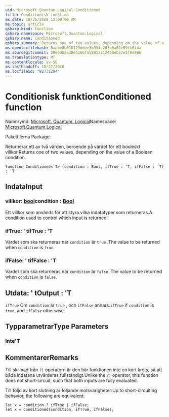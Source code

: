 ```yaml
---
uid: Microsoft.Quantum.Logical.Conditioned
title: Conditionisk funktion
ms.date: 10/26/2020 12:00:00 AM
ms.topic: article
qsharp.kind: function
qsharp.namespace: Microsoft.Quantum.Logical
qsharp.name: Conditioned
qsharp.summary: Returns one of two values, depending on the value of a Boolean condition.
ms.openlocfilehash: 8aabe8b018129ddee3b934c207d0a62e59fb6f4a
ms.sourcegitcommit: 29e0d88a30e4166fa580132124b0eb57e1f0e986
ms.translationtype: MT
ms.contentlocale: sv-SE
ms.lasthandoff: 10/27/2020
ms.locfileid: "92731294"
---
```

# <a name="conditioned-function"></a><span data-ttu-id="1e344-102">Conditionisk funktion</span><span class="sxs-lookup"><span data-stu-id="1e344-102">Conditioned function</span></span>

<span data-ttu-id="1e344-103">Namnrymd: [Microsoft. Quantum. Logical](xref:Microsoft.Quantum.Logical)</span><span class="sxs-lookup"><span data-stu-id="1e344-103">Namespace: [Microsoft.Quantum.Logical](xref:Microsoft.Quantum.Logical)</span></span>

<span data-ttu-id="1e344-104">Paketfilerna [](https://nuget.org/packages/)</span><span class="sxs-lookup"><span data-stu-id="1e344-104">Package: [](https://nuget.org/packages/)</span></span>


<span data-ttu-id="1e344-105">Returnerar ett av två värden, beroende på värdet för ett booleskt villkor.</span><span class="sxs-lookup"><span data-stu-id="1e344-105">Returns one of two values, depending on the value of a Boolean condition.</span></span>

```qsharp
function Conditioned<'T> (condition : Bool, ifTrue : 'T, ifFalse : 'T) : 'T
```


## <a name="input"></a><span data-ttu-id="1e344-106">Indata</span><span class="sxs-lookup"><span data-stu-id="1e344-106">Input</span></span>

### <a name="condition--bool"></a><span data-ttu-id="1e344-107">villkor: [bool](xref:microsoft.quantum.lang-ref.bool)</span><span class="sxs-lookup"><span data-stu-id="1e344-107">condition : [Bool](xref:microsoft.quantum.lang-ref.bool)</span></span>

<span data-ttu-id="1e344-108">Ett villkor som används för att styra vilka indatatyper som returneras.</span><span class="sxs-lookup"><span data-stu-id="1e344-108">A condition used to control which input is returned.</span></span>


### <a name="iftrue--t"></a><span data-ttu-id="1e344-109">ifTrue: ' t</span><span class="sxs-lookup"><span data-stu-id="1e344-109">ifTrue : 'T</span></span>

<span data-ttu-id="1e344-110">Värdet som ska returneras när `condition` är `true` .</span><span class="sxs-lookup"><span data-stu-id="1e344-110">The value to be returned when `condition` is `true`.</span></span>


### <a name="iffalse--t"></a><span data-ttu-id="1e344-111">ifFalse: ' t</span><span class="sxs-lookup"><span data-stu-id="1e344-111">ifFalse : 'T</span></span>

<span data-ttu-id="1e344-112">Värdet som ska returneras när `condition` är `false` .</span><span class="sxs-lookup"><span data-stu-id="1e344-112">The value to be returned when `condition` is `false`.</span></span>



## <a name="output--t"></a><span data-ttu-id="1e344-113">Utdata: ' t</span><span class="sxs-lookup"><span data-stu-id="1e344-113">Output : 'T</span></span>

<span data-ttu-id="1e344-114">`ifTrue` Om `condition` är `true` , och `ifFalse` annars.</span><span class="sxs-lookup"><span data-stu-id="1e344-114">`ifTrue` if `condition` is `true`, and `ifFalse` otherwise.</span></span>

## <a name="type-parameters"></a><span data-ttu-id="1e344-115">Typparametrar</span><span class="sxs-lookup"><span data-stu-id="1e344-115">Type Parameters</span></span>

### <a name="t"></a><span data-ttu-id="1e344-116">Inte</span><span class="sxs-lookup"><span data-stu-id="1e344-116">'T</span></span>



## <a name="remarks"></a><span data-ttu-id="1e344-117">Kommentarer</span><span class="sxs-lookup"><span data-stu-id="1e344-117">Remarks</span></span>

<span data-ttu-id="1e344-118">Till skillnad från `?|` operatorn är den här funktionen inte en kort krets, så att båda indatana utvärderas fullständigt.</span><span class="sxs-lookup"><span data-stu-id="1e344-118">Unlike the `?|` operator, this function does not short-circuit, such that both inputs are fully evaluated.</span></span>

<span data-ttu-id="1e344-119">Till följd av kort slutning är följande motsvarigheter:</span><span class="sxs-lookup"><span data-stu-id="1e344-119">Up to short-circuiting behavior, the following are equivalent:</span></span>

```Q#
let x = condition ? ifTrue | ifFalse;
let x = Conditioned(condition, ifTrue, ifFalse);
```